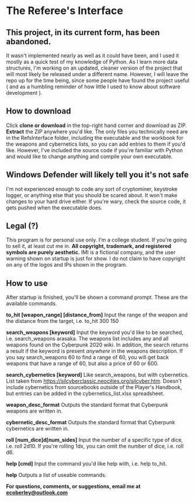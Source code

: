 # The Referee's Interface

## This project, in its current form, has been abandoned. 
It wasn't implemented nearly as well as it could have been, and I used it mostly as a quick test of my knowledge of Python.
As I learn more data structures, I'm working on an updated, cleaner version of the project that will most likely be released under a different name. 
However, I will leave the repo up for the time being, since some people have found the project useful ( and as a humbling reminder of how little I used to know about software development ).

## How to download
Click **clone or download** in the top-right hand corner and download as ZIP. **Extract** the ZIP anywhere you'd like.
The only files you technically need are in the RefsInterface folder, including the executable and the workbook for the weapons and cybernetics lists, so you can add entries to them if you'd like.
However, I've included the source code if you're familiar with Python and would
like to change anything and compile your own executable.

## Windows Defender will likely tell you it's not safe
I'm not experienced enough to code any sort of cryptominer, keystroke logger,
or anything else that you should be scared about. It won't make changes to 
your hard drive either. If you're wary, check the source code, it gets pushed
when the executable does.

## Legal (?)
This program is for personal use only. I'm a college student. If you're going
to sell it, at least cut me in. **All copyright, trademark, and registered**
**symbols are purely aesthetic.** IMI is a fictional company, and the user
warning shown on startup is just for show. I do not claim to have copyright
on any of the logos and IPs shown in the program.

## How to use
After startup is finished, you'll be shown a command prompt. These are the available commands.

**to_hit [weapon_range] [distance_from]**
Input the range of the weapon and the distance from the target, i.e. to_hit 300 150

**search_weapons [keyword]**
Input the keyword you'd like to be searched, i.e. search_weapons arasaka.
The weapons list includes any and all weapons found on the Cyberpunk 2020 wiki.
In addition, the search returns a result if the keyword is present *anywhere* in the
weapons description. If you say search_weapons 60 to find a range of 60, you will
get back weapons that have a range of 60, but also a price of 60 or 600.

**search_cybernetics [keyword]**
Like search_weapons, but with cybernetics. List taken from https://silcyberclassic.neocities.org/silcyber.htm. Doesn't include cybernetics from sourcebooks outside of the Player's Handbook, but entries can be added in the cybernetics_list.xlsx spreadsheet.

**weapon_desc_format**
Outputs the standard format that Cyberpunk weapons are written in.

**cybernetic_desc_format**
Outputs the standard format that Cyberpunk cybernetics are written in.

**roll [num_dice]d[num_sides]**
Input the number of a specific type of dice, i.e. roll 2d10.
If you're rolling 1dx, you can omit the number of dice, i.e. roll d6.

**help [cmd]**
Input the command you'd like help with, i.e. help to_hit.
  
**help**
Outputs a list of useable commands.

**For questions, comments, or suggestions, email me at ecoberley@outlook.com**
